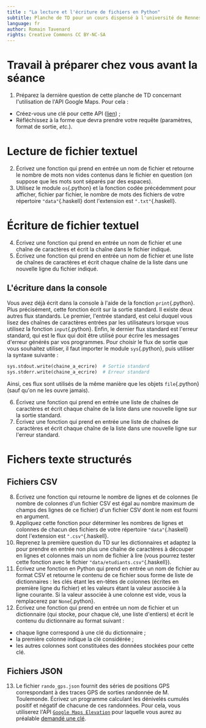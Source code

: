 ```yaml
---
title : "La lecture et l'écriture de fichiers en Python"
subtitle: Planche de TD pour un cours dispensé à l'université de Rennes 2
language: fr
author: Romain Tavenard
rights: Creative Commons CC BY-NC-SA
---
```


# Travail à préparer chez vous avant la séance

1. Préparez la dernière question de cette planche de TD concernant l'utilisation de l'API Google Maps. Pour cela :
* Créez-vous une clé pour cette API ([lien](https://developers.google.com/maps/documentation/elevation/get-api-key)) ;
* Réfléchissez à la forme que devra prendre votre requête (paramètres, format de sortie, _etc._).

# Lecture de fichier textuel

2. Écrivez une fonction qui prend en entrée un nom de fichier et retourne le nombre de mots non vides contenus dans le fichier en question (on suppose que les mots sont séparés par des espaces).
3. Utilisez le module `os`{.python} et la fonction codée précédemment pour afficher, fichier par fichier, le nombre de mots des fichiers de votre répertoire `"data"`{.haskell} dont l'extension est `".txt"`{.haskell}.

# Écriture de fichier textuel

4. Écrivez une fonction qui prend en entrée un nom de fichier et une chaîne de caractères et écrit la chaîne dans le fichier indiqué.
5. Écrivez une fonction qui prend en entrée un nom de fichier et une liste de chaînes de caractères et écrit chaque chaîne de la liste dans une nouvelle ligne du fichier indiqué.

## L'écriture dans la console
Vous avez déjà écrit dans la console à l'aide de la fonction `print`{.python}.
Plus précisément, cette fonction écrit sur la sortie standard.
Il existe deux autres flux standards.
Le premier, l'entrée standard, est celui duquel vous lisez des chaînes de caractères entrées par les utilisateurs lorsque vous utilisez la fonction `input`{.python}.
Enfin, le dernier flux standard est l'erreur standard, qui est le flux qui doit être utilisé pour écrire les messages d'erreur générés par vos programmes.
Pour choisir le flux de sortie que vous souhaitez utiliser, il faut importer le module `sys`{.python}, puis utiliser la syntaxe suivante :
```python
sys.stdout.write(chaine_a_ecrire)  # Sortie standard
sys.stderr.write(chaine_a_ecrire)  # Erreur standard
```

Ainsi, ces flux sont utilisés de la même manière que les objets `file`{.python} (sauf qu'on ne les ouvre jamais).

6. Écrivez une fonction qui prend en entrée une liste de chaînes de caractères et écrit chaque chaîne de la liste dans une nouvelle ligne sur la sortie standard.
7. Écrivez une fonction qui prend en entrée une liste de chaînes de caractères et écrit chaque chaîne de la liste dans une nouvelle ligne sur l'erreur standard.

# Fichers texte structurés

## Fichiers CSV

8. Écrivez une fonction qui retourne le nombre de lignes et de colonnes (le nombre de colonnes d'un fichier CSV est égal au nombre maximum de champs des lignes de ce fichier) d'un fichier CSV dont le nom est fourni en argument.
9. Appliquez cette fonction pour déterminer les nombres de lignes et colonnes de chacun des fichiers de votre répertoire `"data"`{.haskell} dont l'extension est `".csv"`{.haskell}.
10. Reprenez la première question du TD sur les dictionnaires et adaptez la pour prendre en entrée non plus une chaîne de caractères à découper en lignes et colonnes mais un nom de fichier à lire (vous pourrez tester cette fonction avec le fichier `"data/etudiants.csv"`{.haskell}).
11. Écrivez une fonction en Python qui prend en entrée un nom de fichier au format CSV et retourne le contenu de ce fichier sous forme de liste de dictionnaires : les clés étant les en-têtes de colonnes (écrites en première ligne du fichier) et les valeurs étant la valeur associée à la ligne courante.
Si la valeur associée à une colonne est vide, vous la remplacerez par `None`{.python}.
12. Écrivez une fonction qui prend en entrée un nom de fichier et un dictionnaire (qui stocke, pour chaque clé, une liste d'entiers) et écrit le contenu du dictionnaire au format suivant :

* chaque ligne correspond à une clé du dictionnaire ;
* la première colonne indique la clé considérée ;
* les autres colonnes sont constituées des données stockées pour cette clé.

## Fichiers JSON

13. Le fichier `rando_gps.json` fournit des séries de positions GPS correspondant à des traces GPS de sorties randonnée de M. Toulemonde. Écrivez un programme calculant les dénivelés cumulés positif et négatif de chacune de ces randonnées. Pour cela, vous utiliserez l'API [`Google Maps Elevation`](https://developers.google.com/maps/documentation/elevation/intro) pour laquelle vous aurez au préalable [demandé une clé](https://developers.google.com/maps/documentation/elevation/get-api-key).
